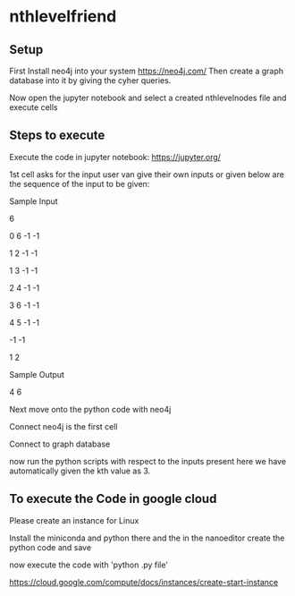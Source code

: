 # nthlevelfriend

## Setup
First Install neo4j into your system
https://neo4j.com/
Then create a graph database into it by giving the cyher queries.

Now open the jupyter notebook and select a created nthlevelnodes file and execute cells 

## Steps to execute

Execute the code in jupyter notebook:
https://jupyter.org/

1st cell asks for the input user van give their own inputs or given below are the sequence of the input to be given:


Sample Input

6

0 6 -1 -1

1 2 -1 -1

1 3 -1 -1

2 4 -1 -1

3 6 -1 -1 

4 5 -1 -1 

-1 -1

1 2

Sample Output

4 6

Next move onto the python code with neo4j 

Connect neo4j is the first cell

Connect to graph database

now run the python scripts with respect to the inputs present here we have automatically given the kth value as 3.

## To execute the Code in google cloud

Please create an instance for Linux

Install the miniconda and python there and the in the nanoeditor create the python code and save

now execute the code with 'python .py file'

https://cloud.google.com/compute/docs/instances/create-start-instance




